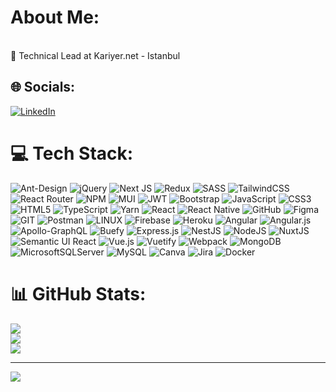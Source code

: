 # About Me:
<br>🌱 Technical Lead at Kariyer.net - Istanbul<br>


## 🌐 Socials:
[![LinkedIn](https://img.shields.io/badge/LinkedIn-%230077B5.svg?logo=linkedin&logoColor=white)](https://www.linkedin.com/in/mehmet-dilmen/) 

# 💻 Tech Stack:
![Ant-Design](https://img.shields.io/badge/-AntDesign-%230170FE?style=for-the-badge&logo=ant-design&logoColor=white) ![jQuery](https://img.shields.io/badge/jquery-%230769AD.svg?style=for-the-badge&logo=jquery&logoColor=white) ![Next JS](https://img.shields.io/badge/Next-black?style=for-the-badge&logo=next.js&logoColor=white) ![Redux](https://img.shields.io/badge/redux-%23593d88.svg?style=for-the-badge&logo=redux&logoColor=white) ![SASS](https://img.shields.io/badge/SASS-hotpink.svg?style=for-the-badge&logo=SASS&logoColor=white) ![TailwindCSS](https://img.shields.io/badge/tailwindcss-%2338B2AC.svg?style=for-the-badge&logo=tailwind-css&logoColor=white) ![React Router](https://img.shields.io/badge/React_Router-CA4245?style=for-the-badge&logo=react-router&logoColor=white) ![NPM](https://img.shields.io/badge/NPM-%23000000.svg?style=for-the-badge&logo=npm&logoColor=white) ![MUI](https://img.shields.io/badge/MUI-%230081CB.svg?style=for-the-badge&logo=material-ui&logoColor=white) ![JWT](https://img.shields.io/badge/JWT-black?style=for-the-badge&logo=JSON%20web%20tokens) ![Bootstrap](https://img.shields.io/badge/bootstrap-%23563D7C.svg?style=for-the-badge&logo=bootstrap&logoColor=white) ![JavaScript](https://img.shields.io/badge/javascript-%23323330.svg?style=for-the-badge&logo=javascript&logoColor=%23F7DF1E) ![CSS3](https://img.shields.io/badge/css3-%231572B6.svg?style=for-the-badge&logo=css3&logoColor=white) ![HTML5](https://img.shields.io/badge/html5-%23E34F26.svg?style=for-the-badge&logo=html5&logoColor=white) ![TypeScript](https://img.shields.io/badge/typescript-%23007ACC.svg?style=for-the-badge&logo=typescript&logoColor=white) ![Yarn](https://img.shields.io/badge/yarn-%232C8EBB.svg?style=for-the-badge&logo=yarn&logoColor=white) ![React](https://img.shields.io/badge/react-%2320232a.svg?style=for-the-badge&logo=react&logoColor=%2361DAFB) ![React Native](https://img.shields.io/badge/react_native-%2320232a.svg?style=for-the-badge&logo=react&logoColor=%2361DAFB) ![GitHub](https://img.shields.io/badge/GitHub-%23121011.svg?style=for-the-badge&logo=github&logoColor=white) 	![Figma](https://img.shields.io/badge/figma-%23F24E1E.svg?style=for-the-badge&logo=figma&logoColor=white) ![GIT](https://img.shields.io/badge/Git-fc6d26?style=for-the-badge&logo=git&logoColor=white) ![Postman](https://img.shields.io/badge/Postman-FF6C37?style=for-the-badge&logo=postman&logoColor=white) ![LINUX](https://img.shields.io/badge/Linux-FCC624?style=for-the-badge&logo=linux&logoColor=black) ![Firebase](https://img.shields.io/badge/firebase-%23039BE5.svg?style=for-the-badge&logo=firebase) ![Heroku](https://img.shields.io/badge/heroku-%23430098.svg?style=for-the-badge&logo=heroku&logoColor=white) ![Angular](https://img.shields.io/badge/angular-%23DD0031.svg?style=for-the-badge&logo=angular&logoColor=white) ![Angular.js](https://img.shields.io/badge/angular.js-%23E23237.svg?style=for-the-badge&logo=angularjs&logoColor=white) ![Apollo-GraphQL](https://img.shields.io/badge/-ApolloGraphQL-311C87?style=for-the-badge&logo=apollo-graphql) ![Buefy](https://img.shields.io/badge/Buefy-7957D5?style=for-the-badge&logo=buefy&logoColor=48289E) ![Express.js](https://img.shields.io/badge/express.js-%23404d59.svg?style=for-the-badge&logo=express&logoColor=%2361DAFB) ![NestJS](https://img.shields.io/badge/nestjs-%23E0234E.svg?style=for-the-badge&logo=nestjs&logoColor=white) ![NodeJS](https://img.shields.io/badge/node.js-6DA55F?style=for-the-badge&logo=node.js&logoColor=white) ![NuxtJS](https://img.shields.io/badge/Nuxt-black?style=for-the-badge&logo=nuxt.js&logoColor=white) ![Semantic UI React](https://img.shields.io/badge/Semantic%20UI%20React-%2335BDB2.svg?style=for-the-badge&logo=SemanticUIReact&logoColor=white) ![Vue.js](https://img.shields.io/badge/vuejs-%2335495e.svg?style=for-the-badge&logo=vuedotjs&logoColor=%234FC08D) ![Vuetify](https://img.shields.io/badge/Vuetify-1867C0?style=for-the-badge&logo=vuetify&logoColor=AEDDFF) ![Webpack](https://img.shields.io/badge/webpack-%238DD6F9.svg?style=for-the-badge&logo=webpack&logoColor=black) ![MongoDB](https://img.shields.io/badge/MongoDB-%234ea94b.svg?style=for-the-badge&logo=mongodb&logoColor=white) ![MicrosoftSQLServer](https://img.shields.io/badge/Microsoft%20SQL%20Sever-CC2927?style=for-the-badge&logo=microsoft%20sql%20server&logoColor=white) ![MySQL](https://img.shields.io/badge/mysql-%2300f.svg?style=for-the-badge&logo=mysql&logoColor=white) ![Canva](https://img.shields.io/badge/Canva-%2300C4CC.svg?style=for-the-badge&logo=Canva&logoColor=white) ![Jira](https://img.shields.io/badge/jira-%230A0FFF.svg?style=for-the-badge&logo=jira&logoColor=white) ![Docker](https://img.shields.io/badge/docker-%230db7ed.svg?style=for-the-badge&logo=docker&logoColor=white)
# 📊 GitHub Stats:
![](https://github-readme-stats.vercel.app/api?username=mehmetdilmen&theme=gotham&hide_border=false&include_all_commits=false&count_private=false)<br/>
![](https://github-readme-streak-stats.herokuapp.com/?user=mehmetdilmen&theme=gotham&hide_border=false)<br/>
![](https://github-readme-stats.vercel.app/api/top-langs/?username=mehmetdilmen&theme=gotham&hide_border=false&include_all_commits=false&count_private=false&layout=compact)

---
[![](https://visitcount.itsvg.in/api?id=mehmetdilmen&icon=0&color=12)](https://visitcount.itsvg.in)

<!-- Proudly created with GPRM ( https://gprm.itsvg.in ) -->
